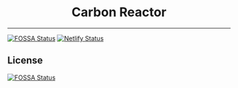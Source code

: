<div align="center">
<h1>Carbon Reactor</h1>
</div>

---

[![FOSSA Status](https://app.fossa.com/api/projects/git%2Bgithub.com%2Fdaechoi%2Fcarbon-reactor.svg?type=shield)](https://app.fossa.com/projects/git%2Bgithub.com%2Fdaechoi%2Fcarbon-reactor?ref=badge_shield)
[![Netlify Status](https://api.netlify.com/api/v1/badges/6cbe725f-c545-46b9-8c0a-1d9f346e1e0e/deploy-status)](https://app.netlify.com/sites/brave-payne-2ecc41/deploys)

<!--[![Known Vulnerabilities](https://snyk.io/test/github/daechoi/carbon-reactor/badge.svg)](https://snyk.io/test/github/daechoi/carbon-reactor) -->

## License

[![FOSSA Status](https://app.fossa.com/api/projects/git%2Bgithub.com%2Fdaechoi%2Fcarbon-reactor.svg?type=large)](https://app.fossa.com/projects/git%2Bgithub.com%2Fdaechoi%2Fcarbon-reactor?ref=badge_large)
